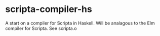 # scripta-compiler-hs

A start on a compiler for Scripta in Haskell.  Will be analagous to the Elm compiler for Scripta.  See scripta.o
